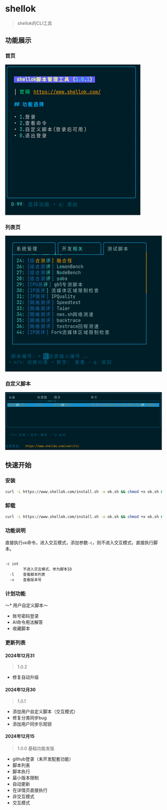 # shellok

> shellok的CLI工具

## 功能展示

### 首页
![首页](https://raw.githubusercontent.com/zhangjunjie6b/shellok/refs/heads/main/img/%E9%A6%96%E9%A1%B5.png)

### 列表页

![列表页](https://raw.githubusercontent.com/zhangjunjie6b/shellok/refs/heads/main/img/%E5%88%97%E8%A1%A8%E9%A1%B5.png)

### 自定义脚本
![列表页](https://raw.githubusercontent.com/zhangjunjie6b/shellok/refs/heads/main/img/%E8%87%AA%E5%AE%9A%E4%B9%89%E8%84%9A%E6%9C%AC.png)


## 快速开始

### 安装
```bash
curl -L https://www.shellok.com/install.sh -o ok.sh && chmod +x ok.sh && sudo bash ok.sh
```

### 卸载
```bash
curl -L https://www.shellok.com/install.sh -o ok.sh && chmod +x ok.sh && sudo bash ok.sh uninstall
```

### 功能说明
直接执行`ok`命令，进入交互模式，添加参数`-c`，则不进入交互模式，直接执行脚本。

```bash

-c int
        不进入交互模式，参为脚本ID
  -l    查看脚本列表
  -v    查看版本号
```



### 计划功能
～* 用户自定义脚本～
* 账号密码登录
* AI命令用法解答
* 收藏脚本





### 更新列表

#### 2024年12月31
> 1.0.2
* 修复自动升级

#### 2024年12月30

> 1.0.1
* 添加用户自定义脚本（交互模式）
* 修复分类同步bug
* 添加用户同步乐观锁

#### 2024年12月15 

> 1.0.0 基础功能发版
* github登录（未开发配套功能）
* 脚本列表
* 脚本执行
* 最小版本限制
* 自动更新
* 在详情页直接执行
* 非交互模式
* 交互模式
